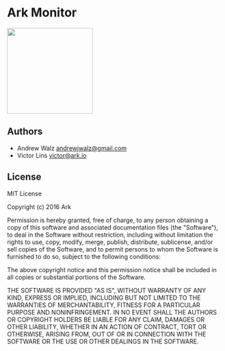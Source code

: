 # Ark Monitor

<img src="https://cloud.githubusercontent.com/assets/937766/23776676/798237d0-050e-11e7-8d25-fe345ceb07ca.png" width="200" />

## Authors
- Andrew Walz andrewjwalz@gmail.com
- Victor Lins victor@ark.io

## License

MIT License

Copyright (c) 2016 Ark

Permission is hereby granted, free of charge, to any person obtaining a copy of this software and associated documentation files (the "Software"), to deal in the Software without restriction, including without limitation the rights to use, copy, modify, merge, publish, distribute, sublicense, and/or sell copies of the Software, and to permit persons to whom the Software is furnished to do so, subject to the following conditions:

The above copyright notice and this permission notice shall be included in all copies or substantial portions of the Software.

THE SOFTWARE IS PROVIDED "AS IS", WITHOUT WARRANTY OF ANY KIND, EXPRESS OR IMPLIED, INCLUDING BUT NOT LIMITED TO THE WARRANTIES OF MERCHANTABILITY, FITNESS FOR A PARTICULAR PURPOSE AND NONINFRINGEMENT. IN NO EVENT SHALL THE AUTHORS OR COPYRIGHT HOLDERS BE LIABLE FOR ANY CLAIM, DAMAGES OR OTHER LIABILITY, WHETHER IN AN ACTION OF CONTRACT, TORT OR OTHERWISE, ARISING FROM, OUT OF OR IN CONNECTION WITH THE SOFTWARE OR THE USE OR OTHER DEALINGS IN THE SOFTWARE.
